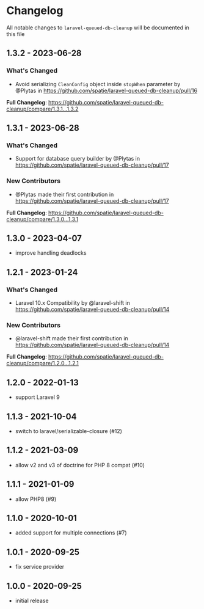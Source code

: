 # Changelog

All notable changes to `laravel-queued-db-cleanup` will be documented in this file

## 1.3.2 - 2023-06-28

### What's Changed

- Avoid serializing `CleanConfig` object inside `stopWhen` parameter by @Plytas in https://github.com/spatie/laravel-queued-db-cleanup/pull/16

**Full Changelog**: https://github.com/spatie/laravel-queued-db-cleanup/compare/1.3.1...1.3.2

## 1.3.1 - 2023-06-28

### What's Changed

- Support for database query builder by @Plytas in https://github.com/spatie/laravel-queued-db-cleanup/pull/17

### New Contributors

- @Plytas made their first contribution in https://github.com/spatie/laravel-queued-db-cleanup/pull/17

**Full Changelog**: https://github.com/spatie/laravel-queued-db-cleanup/compare/1.3.0...1.3.1

## 1.3.0 - 2023-04-07

- improve handling deadlocks

## 1.2.1 - 2023-01-24

### What's Changed

- Laravel 10.x Compatibility by @laravel-shift in https://github.com/spatie/laravel-queued-db-cleanup/pull/14

### New Contributors

- @laravel-shift made their first contribution in https://github.com/spatie/laravel-queued-db-cleanup/pull/14

**Full Changelog**: https://github.com/spatie/laravel-queued-db-cleanup/compare/1.2.0...1.2.1

## 1.2.0 - 2022-01-13

- support Laravel 9

## 1.1.3 - 2021-10-04

- switch to laravel/serializable-closure (#12)

## 1.1.2 - 2021-03-09

- allow v2 and v3 of doctrine for PHP 8 compat (#10)

## 1.1.1 - 2021-01-09

- allow PHP8 (#9)

## 1.1.0 - 2020-10-01

- added support for multiple connections (#7)

## 1.0.1 - 2020-09-25

- fix service provider

## 1.0.0 - 2020-09-25

- initial release
